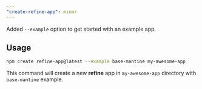 ```yaml
---
"create-refine-app": minor
---
```


Added `--example` option to get started with an example app.

## Usage

```bash
npm create refine-app@latest --example base-mantine my-awesome-app
```

This command will create a new **refine** app in `my-awesome-app` directory with `base-mantine` example.

